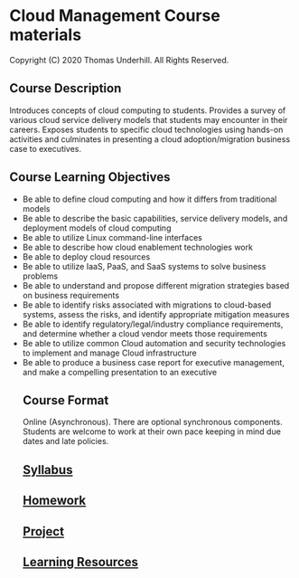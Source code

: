 # Cloud Management Course materials
Copyright (C) 2020 Thomas Underhill.  All Rights Reserved.
<br>
## Course Description
Introduces concepts of cloud computing to students. Provides a survey of various cloud service delivery models that students may encounter in their careers.  Exposes students to specific cloud technologies using hands-on activities and culminates in presenting a cloud adoption/migration business case to executives.

## Course Learning Objectives
<ul>
  <li>Be able to define cloud computing and how it differs from traditional models
  <li>Be able to describe the basic capabilities, service delivery models, and deployment models of cloud computing
  <li>Be able to utilize Linux command-line interfaces
  <li>Be able to describe how cloud enablement technologies work
  <li>Be able to deploy cloud resources
  <li>Be able to utilize IaaS, PaaS, and SaaS systems to solve business problems
  <li>Be able to understand and propose different migration strategies based on business requirements
  <li>Be able to identify risks associated with migrations to cloud-based systems, assess the risks, and identify appropriate mitigation measures
  <li>Be able to identify regulatory/legal/industry compliance requirements, and determine whether a cloud vendor meets those requirements
  <li>Be able to utilize common Cloud automation and security technologies to implement and manage Cloud infrastructure
  <li>Be able to produce a business case report for executive management, and make a compelling presentation to an executive

## Course Format
Online (Asynchronous).  There are optional synchronous components.  Students are welcome to work at their own pace keeping in mind due dates and late policies.
## [Syllabus](https://github.com/captainarcher/cloud-management-course/blob/master/MIS484-6_Cloud_Management_Underhill_Fall2020.docx)<br>
## [Homework](https://github.com/captainarcher/cloud-management-course/blob/master/homework/)<br>
## [Project](https://github.com/captainarcher/cloud-management-course/blob/master/project/)<br>
## [Learning Resources](https://github.com/captainarcher/cloud-management-course/blob/master/learningresources/)<br>
